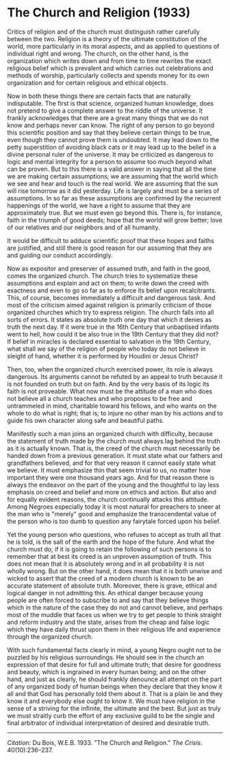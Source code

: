 <!--
title:   The Church and Religion
author:  Du Bois, W.E.B.
journal: The Crisis
year:    1933
volume:  40
issue:   10
pages:   236-237
-->
# The Church and Religion (1933)

Critics of religion and of the church must distinguish rather carefully between the two. Religion is a theory of the ultimate constitution of the world, more particularly in its moral aspects, and as applied to questions of individual right and wrong. The church, on the other hand, is the organization which writes down and from time to time rewrites the exact religious belief which is prevalent and which carries out celebrations and methods of worship, particularly collects and spends money for its own organization and for certain religious and ethical objects.

Now in both these things there are certain facts that are naturally indisputable. The first is that science, organized human knowledge, does not pretend to give a complete answer to the riddle of the universe. It frankly acknowledges that there are a great many things that we do not know and perhaps never can know. The right of any person to go beyond this scientific position and say that they believe certain things to be true, even though they cannot prove them is undoubted. It may lead down to the petty superstition of avoiding black cats or it may lead up to the belief in a divine personal ruler of the universe. It may be criticized as dangerous to logic and mental integrity for a person to assume too much beyond what can be proven. But to this there is a valid answer in saying that all the time we are making certain assumptions; we are assuming that the world which we see and hear and touch is the real world. We are assuming that the sun will rise tomorrow as it did yesterday. Life is largely and must be a series of assumptions. In so far as these assumptions are confirmed by the recurrent happenings of the world, we have a right to assume that they are approximately true. But we must even go beyond this. There is, for instance, faith in the triumph of good deeds; hope that the world will grow better; love of our relatives and our neighbors and of all humanity.

It would be difficult to adduce scientific proof that these hopes and faiths are justified, and still there is good reason for our assuming that they are and guiding our conduct accordingly.

Now as expositor and preserver of assumed truth, and faith in the good, comes the organized church. The church tries to systematize these assumptions and explain and act on them; to write down the creed with exactness and even to go so far as to enforce its belief upon recalcitrants. This, of course, becomes immediately a difficult and dangerous task. And most of the criticism aimed against religion is primarily criticism of those organized churches which try to express religion. The church falls into all sorts of errors. It states as absolute truth one day that which it denies as truth the next day. If it were true in the 16th Century that unbaptised infants went to hell, how could it be also true in the 19th Century that they did not? If belief in miracles is declared essential to salvation in the 19th Century, what shall we say of the religion of people who today do not believe in sleight of hand, whether it is performed by Houdini or Jesus Christ?

Then, too, when the organized church exercised power, its role is always dangerous. Its arguments cannot be refuted by an appeal to truth because it is not founded on truth but on faith. And by the very basis of its logic its faith is not proveable. What now must be the attitude of a man who does not believe all a church teaches and who proposes to be free and untrammeled in mind, charitable toward his fellows, and who wants on the whole to do what is right; that is; to injure no other man by his actions and to guide his own character along safe and beautiful paths.

Manifestly such a man joins an organized church with difficulty, because the statement of truth made by the church must always lag behind the truth as it is actually known. That is, the creed of the church must necessarily be handed down from a previous generation. It must state what our fathers and grandfathers believed, and for that very reason it cannot easily state what we believe. It must emphasize thin that seem trivial to us, no matter how important they were one thousand years ago. And for that reason there is always the endeavor on the part of the young and the thoughtful to lay less emphasis on creed and belief and more on ethics and action. But also and for equally evident reasons, the church continually attacks this attitude. Among Negroes especially today it is most natural for preachers to sneer at the man who is "merely" good and emphasize the transcendental value of the person who is too dumb to question any fairytale forced upon his belief.

Yet the young person who questions, who refuses to accept as truth all that he is told, is the salt of the earth and the hope of the future. And what the church must do, if it is going to retain the following of such persons is to remember that at best its creed is an unproven assumption of truth. This does not mean that it is absolutely wrong and in all probability it is not wholly wrong. But on the other hand, it does mean that it is both unwise and wicked to assert that the creed of a modern church is known to be an accurate statement of absolute truth. Moreover, there is grave, ethical and logical danger in not admitting this. An ethical danger because young people are often forced to subscribe to and say that they believe things which in the nature of the case they do not and cannot believe, and perhaps most of the muddle that faces us when we try to get people to think straight and reform industry and the state, arises from the cheap and false logic which they have daily thrust upon them in their religious life and experience through the organized church.

With such fundamental facts clearly in mind, a young Negro ought not to be puzzled by his religious surroundings. He should see in the church an expression of that desire for full and ultimate truth; that desire for goodness and beauty, which is ingrained in every human being; and on the other hand, and just as clearly, he should frankly denounce all attempt on the part of any organized body of human beings when they declare that they know it all and that God has personally told them about it. That is a plain lie and they know it and everybody else ought to know it. We must have religion in the sense of a striving for the infinite, the ultimate and the best. But just as truly we must straitly curb the effort of any exclusive guild to be the single and final arbitrator of individual interpretation of desired and desirable truth.

_________________
*Citation:* Du Bois, W.E.B. 1933. "The Church and Religion." *The Crisis*. 40(10):236&ndash;237.
